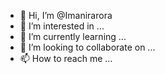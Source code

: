 - 👋 Hi, I’m @Imanirarora
- 👀 I’m interested in ...
- 🌱 I’m currently learning ...
- 💞️ I’m looking to collaborate on ...
- 📫 How to reach me ...

<!---
Imanirarora/Imanirarora is a ✨ special ✨ repository because its `README.md` (this file) appears on your GitHub profile.
You can click the Preview link to take a look at your changes.
--->

